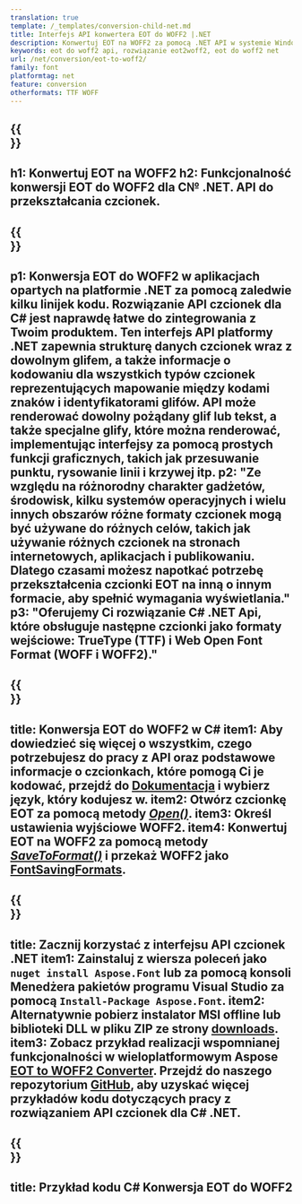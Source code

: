 ```yaml
---
translation: true
template: /_templates/conversion-child-net.md
title: Interfejs API konwertera EOT do WOFF2 |.NET
description: Konwertuj EOT na WOFF2 za pomocą .NET API w systemie Windows. Zintegruj tę natywną funkcję konwersji czcionek EOT na WOFF2 we własnym rozwiązaniu.
keywords: eot do woff2 api, rozwiązanie eot2woff2, eot do woff2 net
url: /net/conversion/eot-to-woff2/
family: font
platformtag: net
feature: conversion
otherformats: TTF WOFF
---
```



{{<section banner>}}
---
h1: Konwertuj EOT na WOFF2
h2: Funkcjonalność konwersji EOT do WOFF2 dla C№ .NET. API do przekształcania czcionek.
---

{{<section overview>}}
---
p1: Konwersja EOT do WOFF2 w aplikacjach opartych na platformie .NET za pomocą zaledwie kilku linijek kodu. Rozwiązanie API czcionek dla С# jest naprawdę łatwe do zintegrowania z Twoim produktem. Ten interfejs API platformy .NET zapewnia strukturę danych czcionek wraz z dowolnym glifem, a także informacje o kodowaniu dla wszystkich typów czcionek reprezentujących mapowanie między kodami znaków i identyfikatorami glifów. API może renderować dowolny pożądany glif lub tekst, a także specjalne glify, które można renderować, implementując interfejsy za pomocą prostych funkcji graficznych, takich jak przesuwanie punktu, rysowanie linii i krzywej itp.
p2: "Ze względu na różnorodny charakter gadżetów, środowisk, kilku systemów operacyjnych i wielu innych obszarów różne formaty czcionek mogą być używane do różnych celów, takich jak używanie różnych czcionek na stronach internetowych, aplikacjach i publikowaniu. Dlatego czasami możesz napotkać potrzebę przekształcenia czcionki EOT na inną o innym formacie, aby spełnić wymagania wyświetlania."
p3: "Oferujemy Ci rozwiązanie С# .NET Api, które obsługuje następne czcionki jako formaty wejściowe: TrueType (TTF) i Web Open Font Format (WOFF i WOFF2)."
---

{{<section feature1>}}
---
title: Konwersja EOT do WOFF2 w C#
item1: Aby dowiedzieć się więcej o wszystkim, czego potrzebujesz do pracy z API oraz podstawowe informacje o czcionkach, które pomogą Ci je kodować, przejdź do [Dokumentacja](https://docs.aspose.com/font/) i wybierz język, który kodujesz w.
item2: Otwórz czcionkę EOT za pomocą metody [*Open()*](https://reference.aspose.com/font/net/aspose.font/font/open/).
item3: Określ ustawienia wyjściowe WOFF2.
item4: Konwertuj EOT na WOFF2 za pomocą metody [*SaveToFormat()*](https://reference.aspose.com/font/net/aspose.font/font/savetoformat/) i przekaż WOFF2 jako [FontSavingFormats](https://reference.aspose.com/font/net/aspose.font/fontsavingformats/).
---

{{<section feature2>}}
---
title: Zacznij korzystać z interfejsu API czcionek .NET
item1: Zainstaluj z wiersza poleceń jako ```nuget install Aspose.Font``` lub za pomocą konsoli Menedżera pakietów programu Visual Studio za pomocą ```Install-Package Aspose.Font```.
item2: Alternatywnie pobierz instalator MSI offline lub biblioteki DLL w pliku ZIP ze strony [downloads](https://downloads.aspose.com/font/net).
item3: Zobacz przykład realizacji wspomnianej funkcjonalności w wieloplatformowym Aspose [EOT to WOFF2 Converter](https://products.aspose.app/font/conversion/eot-to-woff2). Przejdź do naszego repozytorium [GitHub](https://github.com/aspose-font/Aspose.Font-Documentation/tree/master/net-examples), aby uzyskać więcej przykładów kodu dotyczących pracy z rozwiązaniem API czcionek dla C# .NET.
---

{{<section codeexample>}}
---
title: Przykład kodu C# Konwersja EOT do WOFF2
---